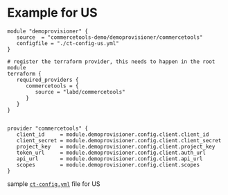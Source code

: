 # Example for US

```hcl
module "demoprovisioner" {
   source  = "commercetools-demo/demoprovisioner/commercetools"
   configfile = "./ct-config-us.yml"
}

# register the terraform provider, this needs to happen in the root module
terraform {
   required_providers {
      commercetools = {
         source = "labd/commercetools"
      }
   }
}


provider "commercetools" {
   client_id     = module.demoprovisioner.config.client.client_id
   client_secret = module.demoprovisioner.config.client.client_secret
   project_key   = module.demoprovisioner.config.client.project_key
   token_url     = module.demoprovisioner.config.client.auth_url
   api_url       = module.demoprovisioner.config.client.api_url
   scopes        = module.demoprovisioner.config.client.scopes
}
```

sample [```ct-config.yml```](https://raw.githubusercontent.com/commercetools-demo/terraform-commercetools-demoprovisioner/master/examples/US/ct-config-emea.yml) file for US